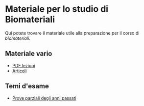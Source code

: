 
# Materiale per lo studio di Biomateriali

Qui potete trovare il materiale utile alla preparazione per il corso di _biomateriali_.

## Materiale vario
- [PDF lezioni](/Dati/Studio/II_Anno/Biomateriali/Materiale_vario/PDF_lezioni)
- [Articoli](/Dati/Studio/II_Anno/Biomateriali/Materiale_vario/Articoli)

## Temi d'esame 
- [Prove parziali degli anni passati](/Dati/Studio/II_Anno/Biomateriali/Temi_d'esame)

